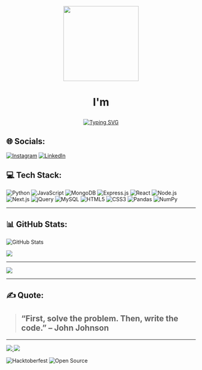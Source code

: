 <p align="center">
  <img src="https://media.giphy.com/media/QTfX9Ejfra3ZmNxh6B/giphy.gif" width="200px" >
</p>

# <p align="center">I'm</p>
<p align="center">
  <a href="https://git.io/typing-svg">
   <img src= "https://readme-typing-svg.herokuapp.com?font=Fira+Code&weight=600&size=22&pause=800&color=000000&background=F7F7F7&center=true&vCenter=true&width=450&lines=🤖+Aspiring+Software+Developer!;🧑‍💻+Tech+Enthusiast;🧛‍♂️+Frontend+Developer;⚙️+Coder;🎮+Gamer;🧓Lifelong+Learner;🦉+Philosopher!" alt="Typing SVG" />
  </a>
</p>


## 🌐 Socials:
[![Instagram](https://img.shields.io/badge/Instagram-%23E4405F.svg?style=for-the-badge&logo=instagram&logoColor=white)](https://www.instagram.com/humaan_7.5?igsh=Mmd4MGcyZzhxZmk3)
[![LinkedIn](https://img.shields.io/badge/LinkedIn-%230077B5.svg?style=for-the-badge&logo=linkedin&logoColor=white)](https://www.linkedin.com/in/mohd-kaif74)


## 💻 Tech Stack:
![Python](https://img.shields.io/badge/Python-%233776AB.svg?style=for-the-badge&logo=python&logoColor=white)
![JavaScript](https://img.shields.io/badge/JavaScript-%23F7DF1E.svg?style=for-the-badge&logo=javascript&logoColor=black)
![MongoDB](https://img.shields.io/badge/MongoDB-%2347A248.svg?style=for-the-badge&logo=mongodb&logoColor=white)
![Express.js](https://img.shields.io/badge/Express.js-%23404d59.svg?style=for-the-badge&logo=express&logoColor=white)
![React](https://img.shields.io/badge/React-%2361DAFB.svg?style=for-the-badge&logo=react&logoColor=black)
![Node.js](https://img.shields.io/badge/Node.js-%23339933.svg?style=for-the-badge&logo=nodedotjs&logoColor=white)
![Next.js](https://img.shields.io/badge/Next.js-%23000000.svg?style=for-the-badge&logo=nextdotjs&logoColor=white)
![jQuery](https://img.shields.io/badge/jQuery-%230769AD.svg?style=for-the-badge&logo=jquery&logoColor=white)
![MySQL](https://img.shields.io/badge/MySQL-%2300f.svg?style=for-the-badge&logo=mysql&logoColor=white)
![HTML5](https://img.shields.io/badge/HTML5-%23E34F26.svg?style=for-the-badge&logo=html5&logoColor=white)
![CSS3](https://img.shields.io/badge/CSS3-%231572B6.svg?style=for-the-badge&logo=css3&logoColor=white)
![Pandas](https://img.shields.io/badge/Pandas-%23150458.svg?style=for-the-badge&logo=pandas&logoColor=white)
![NumPy](https://img.shields.io/badge/Numpy-%23013243.svg?style=for-the-badge&logo=numpy&logoColor=white)


---

## 📊 GitHub Stats:
![GitHub Stats](https://github-readme-stats.vercel.app/api?username=mohd-kaif-dev&show_icons=true&theme=radical)

<img src="https://komarev.com/ghpvc/?username=mohd-kaif-dev&label=Profile%20Views&color=blue&style=flat-square" />



---

<img src="https://github-profile-summary-cards.vercel.app/api/cards/profile-details?username=mohd-kaif-dev&theme=tokyonight" />

---

## ✍️ Quote:
> ## “First, solve the problem. Then, write the code.” – John Johnson

---
<p align="left">
  <a href="https://YOUR_PORTFOLIO_LINK.com">
    <img src="https://img.shields.io/badge/-Portfolio-blue?style=for-the-badge&logo=web&logoColor=white">
  </a>
  <a href="mailto:mk.kaif.dev@gmail.com">
    <img src="https://img.shields.io/badge/-Hire%20Me-success?style=for-the-badge&logo=gmail&logoColor=white">
  </a>
</p>

![Hacktoberfest](https://img.shields.io/badge/Hacktoberfest%20-2024-blueviolet?style=for-the-badge&logo=hackthebox)
![Open Source](https://img.shields.io/badge/Open%20Source-%23F7931E.svg?style=for-the-badge&logo=openaccess&logoColor=white)




